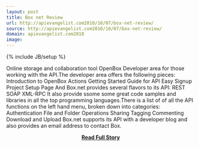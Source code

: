 ```yaml
---
layout: post
title: Box net Review
url: http://apievangelist.com2010/10/07/box-net-review/
source: http://apievangelist.com2010/10/07/box-net-review/
domain: apievangelist.com2010
image: 
---
```

{% include JB/setup %}<p>Online storage and collaboration tool OpenBox Developer area for those working with the API.The developer area offers the following pieces: Introduction to OpenBox Actions Getting Started Guide for API Easy Signup Project Setup Page And Box.net provides several flavors to its API: REST SOAP XML-RPC It also provide ssome some great code samples and libraries in all the top programming languages.There is a list of of all the API functions on the left hand menu, broken down into categories: Authentication File and Folder Operations Sharing Tagging Commenting Download and Upload Box.net supports its API with a developer blog and also provides an email address to contact Box.</p>
<center><p><a href="http://apievangelist.com2010/10/07/box-net-review/" style='padding:25px; font-sze:18px; font-weight: bold;'>Read Full Story</a></p></center>

